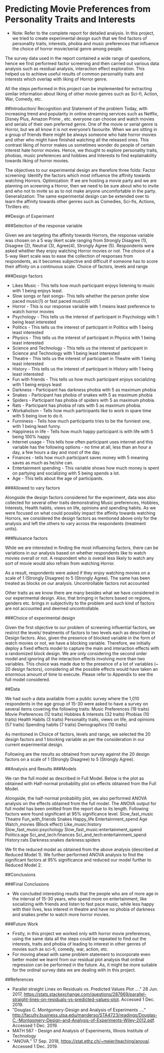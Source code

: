 # Predicting Movie Preferences from Personality Traits and Interests

- Note: Refer to the complete report for detailed analysis. 
In this project, we tried to create experimental design such that we find factors of personality traits, interests, phobia and music preferences that influence the choice of horror movie/serial genre among people.

The survey data used in the report contained a wide range of questions, hence we first performed factor screening and then carried out various data analysis such as residual analysis, interaction effect exploration. This helped us to achieve useful results of common personality traits and interests which overlap with liking of Horror genre.
 
All the steps performed in this project can be implemented for extracting similar information about liking of other movie genres such as Sci-fi, Action, War, Comedy, etc.

##Introduction/ Recognition and Statement of the problem
Today, with increasing trend and popularity in online streaming services such as Netflix, Disney Plus, Amazon Prime , etc. everyone can choose and watch movies and serials of their own preferred genre. 
One of the movie or serial genre is Horror, but we all know it is not everyone’s favourite. When we are sitting in a group of friends there might be always someone who hate horror movies and other who might have finished watching all the released ones. This contrast liking of horror makes us sometimes wonder do people of certain interest hate horror movies. Hence, we thought to explore personality traits, phobias, music preferences and hobbies and Interests to find explainability towards liking of horror movies. 

The objectives to our experimental design are therefore three folds:
Factor screening: Identify the factors which most influence the affinity towards watching Horrors.
Optimization: If we are hosting a movie party and we are planning on screening a Horror, then we need to be sure about who to invite and who not to invite so as to not make anyone uncomfortable in the party. 
Generalization: The same experimental design can be extended over to learn the affinity towards other genres such as Comedies, Sci-fis, Actions, Thrillers etc.

##Design of Experiment

###Selection of the response variable

Given we are targeting the affinity towards Horrors, the response variable was chosen on a 5 way likert scale ranging from Strongly Disagree (1), Disagree (2), Neutral (3), Agree(4), Strongly Agree (5). Respondents were asked whether they enjoy watching Horror movies or not. The choice of a 5-way likert scale was to ease the collection of responses from respondents, as it becomes subjective and difficult if someone has to score their affinity on a continuous scale.
Choice of factors, levels and range

###Design factors

- Likes Music - This tells how much participant enjoys listening to music with 1 being enjoys least.
- Slow songs or fast songs- This tells whether the person prefer slow paced music(1) or fast paced music(5)
- Horror - This is our response variable with 1 means least preference to watch horror movies
- Psychology - This tells us the interest of participant in Psychology with 1 being least interested
- Politics -  This tells us the interest of participant in Politics with 1 being least interested
- Physics -  This tells us the interest of participant in Physics with 1 being least interested
- Science and Technology -  This tells us the interest of participant in Science and Technology with 1 being least interested
- Theatre -  This tells us the interest of participant in Theatre with 1 being least interested
- History -  This tells us the interest of participant in History with 1 being least interested
- Fun with friends - This tells us how much participant enjoys socializing with 1 being enjoys least
- Darkness - Participant has darkness phobia with 5 as maximum phobia
- Snakes - Participant has phobia of snakes with 5 as maximum phobia
- Spiders - Participant has phobia of spiders with 5 as maximum phobia.
- Rats - Participant has phobia of rats with 5 as maximum phobia.
- Workaholism - Tells how much participants like to work in spare time with 5 being love to do it.
- Funniness - Tells how much participants tries to be the funniest one, with 1 being least funny.
- Happiness in life - Tells how much happy participant is with life with 5 being 100% happy
- Internet usage - This tells how often participant uses internet and this variable has the following options - no time at all, less than an hour a day, a few hours a day and most of the day.
- Finances - tells how much participant saves money with 5 meaning saves as much as he/she can.
- Entertainment spending - This variable shows how much money is spent on partying and socializing with 5 being spends a lot. 
- Age - This tells about the age of participants.
 
###Allowed to vary factors

Alongside the design factors considered for the experiment, data was also collected for several other traits demonstrating Music preferences, Hobbies, Interests, Health habits, views on life, opinions and spending habits. As we were focused on what could possibly impact the affinity towards watching Horrors, we considered the design factors as mentioned above only for the analysis and left the others to vary across the respondents (treatment units).

###Nuisance factors

While we are interested in finding the most influencing factors, there can be variations in our analysis based on whether respondents like to watch movies overall or not. A respondent who is overall less likely to watch any sort of movie would also refrain from watching Horror. 

As a result, respondents were asked if they enjoy watching movies on a scale of 1 (Strongly Disagree) to 5 (Strongly Agree). The same has been treated as blocks on our analysis.
Uncontrollable factors not accounted

Other traits as we know there are many besides what we have considered in our experimental design. Also, that bringing in factors based on regions, genders etc. brings in subjectivity to the problem and such kind of factors are not accounted and deemed uncontrollable.

###Choice of experimental design

Given the first objective to our problem of screening influential factors, we restrict the levels/ treatments of factors to two levels each as described in Design factors. Also, given the presence of blocked variable in the form of watch movies or not, we have a blocking variable. Therefore, we initially deploy a fixed effects model to capture the main and interaction effects with a randomized block design. We are only considering the second order model and ignoring all the interaction effects involving more than two variables. This choice was made due to the presence of a lot of variables (~ 20 design factors),  considering all the possible effects would have taken an enormous amount of time to execute. Please refer to Appendix to see the full model considered.

##Data

We had such a data available from a public survey where the 1,010 respondents in the age group of 15-30 were asked to have a survey on several items covering the following traits:
Music Preferences (19 traits)
Movie Preferences (12 traits)
Hobbies & Interests (32 traits)
Phobias (10 traits)
Health Habits (3 traits)
Personality traits, views on life, and opinions (57 traits)
Spending habits (7 traits)
Demographics (10 traits)

As mentioned in Choice of factors, levels and range, we selected the 20 design factors and 1 blocking variable as per the consideration in our current experimental design.

Following are the results as obtained from survey against the 20 design factors on a scale of 1 (Strongly Disagree) to 5 (Strongly Agree).


##Analysis and Results
###Models

We ran the full model as described in Full Model. Below is the plot as obtained with Half-normal probability plot on effects obtained from the Full Model.

Alongside, the half-normal probability plot, we also performed ANOVA analysis on the effects obtained from the full model. The ANOVA output for full model has been omitted from the report due to its length. Following factors were found significant at 95% significance level.
Slow_fast_music
Theatre
Fun_with_friends
Snakes
Happy_life
Entertainment_spend
Age
Watch_movies (Block effect)
Like_music:history
Slow_fast_music:psychology
Slow_fast_music:entertainment_spend
Politics:age
Sci_and_tech:finances
Sci_and_tech:entertainment_spend
History:rats
Darkness:snakes
darkness:spiders

We fit the reduced model as obtained from the above analysis (described at Reduced Model 1). We further performed ANOVA analysis to find the significant factors at 95% significance and reduced our model further to Reduced Model 2.


##Conclusions

###Final Conclusions 
- We concluded interesting results that the people who are of more age in the interval of 15-30 years, who spend more on entertainment, like socializing with friends and listen to fast pace music, while less happy with their lives, less interest in theatre and have no phobia of darkness and snakes prefer to watch more horror movies. 

###Future Work
 - Firstly, in this project we worked only with horror movie preferences, using the same data all the steps could be repeated to find out the interests, traits and phobia of leading to interest in other genres of movies such as sci-fi, comedy, war, action, etc.
- For moving ahead with same problem statement to incorporate even better model we learnt from our residual plot analysis that ordinal regression can be performed in the future. As, it might be more suitable for the ordinal survey data we are dealing with in this project.

##References
- Parallel straight Lines on Residuals vs. Predicted Values Plot ...." 28 Jun. 2017, https://stats.stackexchange.com/questions/287669/parallel-straight-lines-on-residuals-vs-predicted-values-plot. Accessed 1 Dec. 2019.
- "Douglas C. Montgomery-Design and Analysis of Experiments ...." http://faculty.business.utsa.edu/manderso/STA4723/readings/Douglas-C.-Montgomery-Design-and-Analysis-of-Experiments-Wiley-2012.pdf. Accessed 1 Dec. 2019.
- MATH 567 - Design and Analysis of Experiments, Illinois Institute of Technology
- "ANOVA." 17 Sep. 2018, https://stat.ethz.ch/~meier/teaching/anova/. Accessed 1 Dec. 2019.


